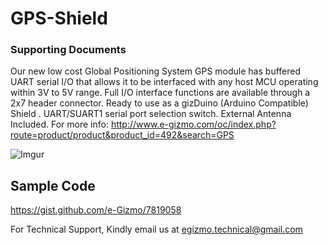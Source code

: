 # GPS-Shield
### Supporting Documents
Our new low cost Global Positioning System GPS module has buffered UART serial I/O that allows it to be interfaced with any host MCU operating within 3V to 5V range. Full I/O interface functions are available through a 2x7 header connector. Ready to use as a gizDuino (Arduino Compatible) Shield . UART/SUART1 serial port selection switch.
External Antenna Included. 
For more info: http://www.e-gizmo.com/oc/index.php?route=product/product&product_id=492&search=GPS

![Imgur](http://i.imgur.com/RyKDEPS.jpg)

## Sample Code
https://gist.github.com/e-Gizmo/7819058


For Technical Support, Kindly email us at egizmo.technical@gmail.com
